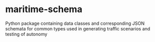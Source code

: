 # maritime-schema
Python package containing data classes and corresponding JSON schemata for common types used in generating traffic scenarios and testing of autonomy
